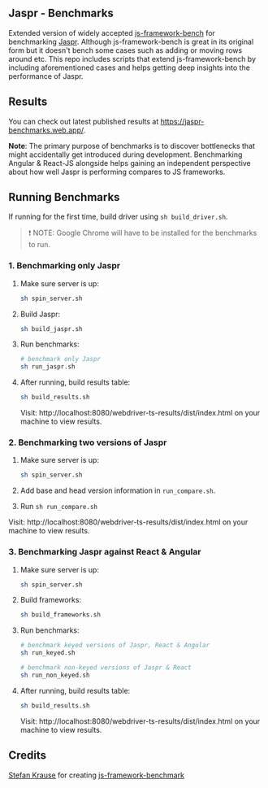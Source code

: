 ## Jaspr - Benchmarks

Extended version of widely accepted [js-framework-bench](https://github.com/krausest/js-framework-benchmark/) for benchmarking [Jaspr](https://github.com/schultek/jaspr/). Although js-framework-bench is great in its original form but it doesn't bench some cases such as adding or moving rows around etc. This repo includes scripts that extend js-framework-bench by including aforementioned cases and helps getting deep insights into the performance of Jaspr.

## Results

You can check out latest published results at https://jaspr-benchmarks.web.app/.

**Note**: The primary purpose of benchmarks is to discover bottlenecks that might accidentally get introduced during development. Benchmarking Angular & React-JS alongside helps gaining an independent perspective about how well Jaspr is performing compares to JS frameworks. 

## Running Benchmarks

If running for the first time, build driver using `sh build_driver.sh`.

> ❗ NOTE: Google Chrome will have to be installed for the benchmarks to run.

### 1. Benchmarking only Jaspr

1. Make sure server is up:
    ```sh
    sh spin_server.sh
    ```

2. Build Jaspr:
    ```sh
    sh build_jaspr.sh
    ```

2. Run benchmarks:
    ```sh
    # benchmark only Jaspr
    sh run_jaspr.sh 
    ```

3. After running, build results table:
    ```sh
    sh build_results.sh
    ```
   Visit: http://localhost:8080/webdriver-ts-results/dist/index.html on your machine to view results.

### 2. Benchmarking two versions of Jaspr

1. Make sure server is up:
    ```sh
    sh spin_server.sh
    ```

2. Add base and head version information in `run_compare.sh`.

3. Run `sh run_compare.sh`

Visit: http://localhost:8080/webdriver-ts-results/dist/index.html on your machine to view results.

### 3. Benchmarking Jaspr against React & Angular

1. Make sure server is up:
    ```sh
    sh spin_server.sh
    ```

2. Build frameworks:
    ```sh
    sh build_frameworks.sh
    ```

2. Run benchmarks:
    ```sh
    # benchmark keyed versions of Jaspr, React & Angular
    sh run_keyed.sh 

    # benchmark non-keyed versions of Jaspr & React
    sh run_non_keyed.sh 
    ```

3. After running, build results table:
    ```sh
    sh build_results.sh
    ```
    Visit: http://localhost:8080/webdriver-ts-results/dist/index.html on your machine to view results.

## Credits

[Stefan Krause](https://github.com/krausest/) for creating [js-framework-benchmark](https://github.com/krausest/js-framework-benchmark)
